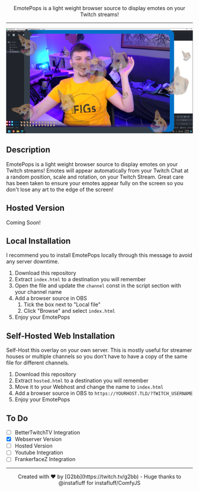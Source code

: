 <center>EmotePops is a light weight browser source to display emotes on your Twitch streams!</center>

---

![Preview Image](preview.png)

## Description
EmotePops is a light weight browser source to display emotes on your Twitch streams! Emotes will appear automatically from your Twitch Chat at a random position, scale and rotation, on your Twitch Stream. Great care has been taken to ensure your emotes appear fully on the screen so you don't lose any art to the edge of the screen!

## Hosted Version
Coming Soon!

## Local Installation
I recommend you to install EmotePops locally through this message to avoid any server downtime.
1. Download this repository
2. Extract `index.html` to a destination you will remember
3. Open the file and update the `channel` const in the script section with your channel name
4. Add a browser source in OBS
    1. Tick the box next to "Local file"
    2. Click "Browse" and select `index.html`
5. Enjoy your EmotePops

## Self-Hosted Web Installation
Self-Host this overlay on your own server. This is mostly useful for streamer houses or multiple channels so you don't have to have a copy of the same file for different channels.
1. Download this repository
2. Extract `hosted.html` to a destination you will remember
3. Move it to your Webhost and change the name to `index.html`
4. Add a browser source in OBS to `https://YOURHOST.TLD/?TWITCH_USERNAME`
5. Enjoy your EmotePops

## To Do
- [ ] BetterTwitchTV Integration
- [x] Webserver Version
- [ ] Hosted Version
- [ ] Youtube Integration
- [ ] FrankerfaceZ Integration

---
<center>Created with ❤️ by [G2bb](https://twitch.tv/g2bb) - Huge thanks to @instafluff for instafluff/ComfyJS</center>
